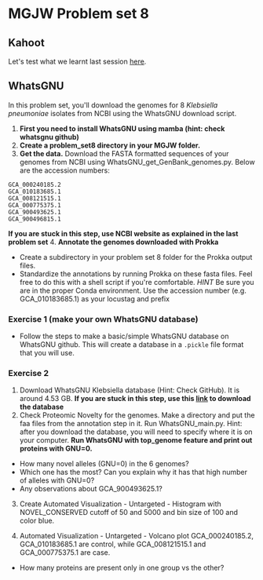 # MGJW Problem set 8

## Kahoot
Let's test what we learnt last session [here]().

## WhatsGNU
In this problem set, you'll download the genomes for 8 _Klebsiella pneumoniae_ isolates from NCBI using the WhatsGNU download script.<br/>

1. **First you need to install WhatsGNU using mamba (hint: check whatsgnu github)**
2. **Create a problem_set8 directory in your MGJW folder.**
3. **Get the data.**
Download the FASTA formatted sequences of your genomes from NCBI using WhatsGNU_get_GenBank_genomes.py. Below are the accession numbers:
```
GCA_000240185.2
GCA_010183685.1
GCA_008121515.1
GCA_000775375.1
GCA_900493625.1
GCA_900496815.1
```
**If you are stuck in this step, use NCBI website as explained in the last problem set**
4. **Annotate the genomes downloaded with Prokka**
  * Create a subdirectory in your problem set 8 folder for the Prokka output files.
  * Standardize the annotations by running Prokka on these fasta files. Feel free to do this with a shell script if you're comfortable. *HINT* Be sure you are in the proper Conda environment. Use the accession number (e.g. GCA_010183685.1) as your locustag and prefix<br/>

### Exercise 1 (make your own WhatsGNU database)
* Follow the steps to make a basic/simple WhatsGNU database on WhatsGNU github. This will create a database in a `.pickle` file format that you will use.

### Exercise 2
1. Download WhatsGNU Klebsiella database (Hint: Check GitHub). It is around 4.53 GB.
**If you are stuck in this step, use this [link](https://zenodo.org/record/7812697/files/Kp.zip?download=1) to download the database**
2. Check Proteomic Novelty for the genomes. Make a directory and put the faa files from the annotation step in it. Run WhatsGNU_main.py. Hint: after you download the database, you will need to specify where it is on your computer. **Run WhatsGNU with top_genome feature and print out proteins with GNU=0.**
* How many novel alleles (GNU=0) in the 6 genomes?
* Which one has the most? Can you explain why it has that high number of alleles with GNU=0?
* Any observations about GCA_900493625.1?

3. Create Automated Visualization - Untargeted - Histogram with NOVEL_CONSERVED cutoff of 50 and 5000 and bin size of 100 and color blue.

4. Automated Visualization - Untargeted - Volcano plot
GCA_000240185.2, GCA_010183685.1 are control, while GCA_008121515.1 and GCA_000775375.1 are case.
* How many proteins are present only in one group vs the other?
